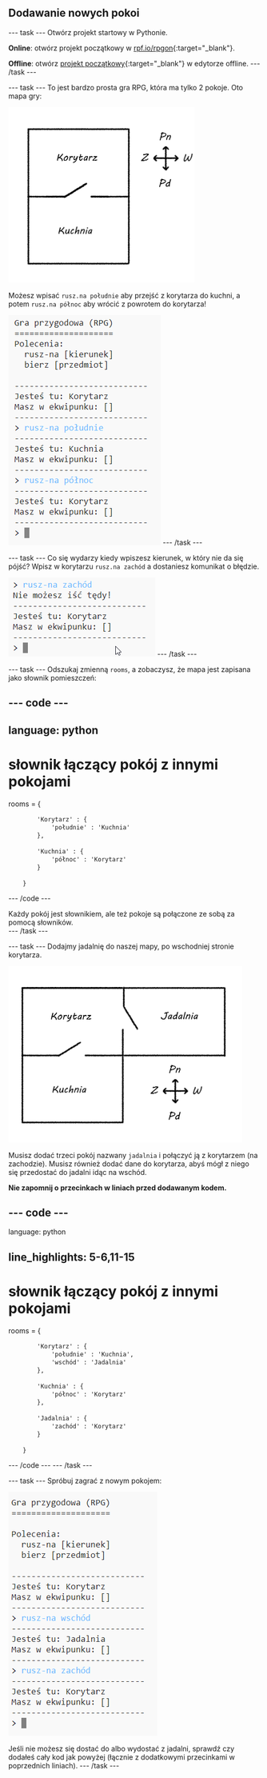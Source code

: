 ## Dodawanie nowych pokoi

\--- task \--- Otwórz projekt startowy w Pythonie.

**Online**: otwórz projekt początkowy w [rpf.io/rpgon](http://rpf.io/rpgon){:target="_blank"}.

**Offline**: otwórz [projekt początkowy](http://rpf.io/p/en/rpg-go){:target="_blank"} w edytorze offline. \--- /task \---

\--- task \--- To jest bardzo prosta gra RPG, która ma tylko 2 pokoje. Oto mapa gry:

![zrzut ekranu](images/rpg-map1.png)

Możesz wpisać `rusz.na południe` aby przejść z korytarza do kuchni, a potem `rusz.na północ` aby wrócić z powrotem do korytarza!

![zrzut ekranu](images/rpg-controls.png) \--- /task \---

\--- task \--- Co się wydarzy kiedy wpiszesz kierunek, w który nie da się pójść? Wpisz w korytarzu `rusz.na zachód` a dostaniesz komunikat o błędzie.

![zrzut ekranu](images/rpg-error.png) \--- /task \---

\--- task \--- Odszukaj zmienną `rooms`, a zobaczysz, że mapa jest zapisana jako słownik pomieszczeń:

## \--- code \---

## language: python

# słownik łączący pokój z innymi pokojami

rooms = {

            'Korytarz' : {
                'południe' : 'Kuchnia'
            },
    
            'Kuchnia' : {
                'północ' : 'Korytarz'
            }
    
        }
    

\--- /code \---

Każdy pokój jest słownikiem, ale też pokoje są połączone ze sobą za pomocą słowników.  
\--- /task \---

\--- task \--- Dodajmy jadalnię do naszej mapy, po wschodniej stronie korytarza.

![zrzut ekranu](images/rpg-dining.png)

Musisz dodać trzeci pokój nazwany `jadalnia` i połączyć ją z korytarzem (na zachodzie). Musisz również dodać dane do korytarza, abyś mógł z niego się przedostać do jadalni idąc na wschód.

**Nie zapomnij o przecinkach w liniach przed dodawanym kodem.**

## \--- code \---

language: python

## line_highlights: 5-6,11-15

# słownik łączący pokój z innymi pokojami

rooms = {

            'Korytarz' : {
                'południe' : 'Kuchnia',
                'wschód' : 'Jadalnia'
            },
    
            'Kuchnia' : {
                'północ' : 'Korytarz'
            },
    
            'Jadalnia' : {
                'zachód' : 'Korytarz'
            }
    
        }
    

\--- /code \--- \--- /task \---

\--- task \--- Spróbuj zagrać z nowym pokojem:

![zrzut ekranu](images/rpg-dining-test.png)

Jeśli nie możesz się dostać do albo wydostać z jadalni, sprawdź czy dodałeś cały kod jak powyżej (łącznie z dodatkowymi przecinkami w poprzednich liniach). \--- /task \---